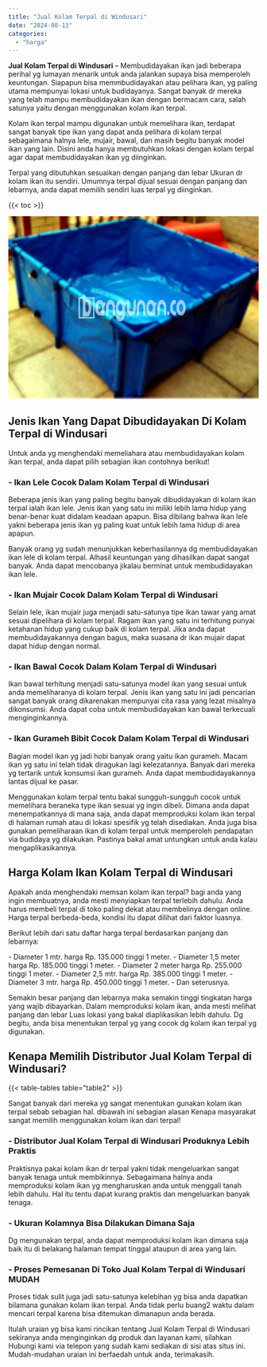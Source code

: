 ```yaml
---
title: "Jual Kolam Terpal di Windusari"
date: "2024-08-13"
categories: 
  - "harga"
---
```


**Jual Kolam Terpal di Windusari** – Membudidayakan ikan jadi beberapa perihal yg lumayan menarik untuk anda jalankan supaya bisa memperoleh keuntungan. Siapapun bisa memmbudidayakan atau pelihara ikan, yg paling utama mempunyai lokasi untuk budidayanya. Sangat banyak dr mereka yang telah mampu membudidayakan ikan dengan bermacam cara, salah satunya yaitu dengan menggunakan kolam ikan terpal.

Kolam ikan terpal mampu digunakan untuk memelihara ikan, terdapat sangat banyak tipe ikan yang dapat anda pelihara di kolam terpal sebagaimana halnya lele, mujair, bawal, dan masih begitu banyak model ikan yang lain. Disini anda hanya membutuhkan lokasi dengan kolam terpal agar dapat membudidayakan ikan yg diinginkan.

Terpal yang dibutuhkan sesuaikan dengan panjang dan lebar Ukuran dr kolam ikan itu sendiri. Umumnya terpal dijual sesuai dengan panjang dan lebarnya, anda dapat memilih sendiri luas terpal yg diinginkan.

{{< toc >}}

![Jual Kolam Terpal di Windusari](/images/jual-kolam-terpal-29.png)

## Jenis Ikan Yang Dapat Dibudidayakan Di Kolam Terpal di Windusari

Untuk anda yg menghendaki memeliahara atau membudidayakan kolam ikan terpal, anda dapat pilih sebagian ikan contohnya berikut!

### \- Ikan Lele Cocok Dalam Kolam Terpal di Windusari

Beberapa jenis ikan yang paling begitu banyak dibudidayakan di kolam ikan terpal ialah ikan lele. Jenis ikan yang satu ini miliki lebih lama hidup yang benar-benar kuat didalam keadaan apapun. Bisa dibilang bahwa ikan lele yakni beberapa jenis ikan yg paling kuat untuk lebih lama hidup di area apapun.

Banyak orang yg sudah menunjukkan keberhasilannya dg membudidayakan ikan lele di kolam terpal. Alhasil keuntungan yang dihasilkan dapat sangat banyak. Anda dapat mencobanya jikalau berminat untuk membudidayakan ikan lele.

### \- Ikan Mujair Cocok Dalam Kolam Terpal di Windusari

Selain lele, ikan mujair juga menjadi satu-satunya tipe ikan tawar yang amat sesuai dipelihara di kolam terpal. Ragam ikan yang satu ini terhitung punyai ketahanan hidup yang cukup baik di kolam terpal. Jika anda dapat membudidayakannya dengan bagus, maka suasana dr ikan mujair dapat dapat hidup dengan normal.

### \- Ikan Bawal Cocok Dalam Kolam Terpal di Windusari

Ikan bawal terhitung menjadi satu-satunya model ikan yang sesuai untuk anda memeliharanya di kolam terpal. Jenis ikan yang satu ini jadi pencarian sangat banyak orang dikarenakan mempunyai cita rasa yang lezat misalnya dikonsumsi. Anda dapat coba untuk membudidayakan kan bawal terkecuali menginginkannya.

### \- Ikan Gurameh Bibit Cocok Dalam Kolam Terpal di Windusari

Bagian model ikan yg jadi hobi banyak orang yaitu ikan gurameh. Macam ikan yg satu ini telah tidak diragukan lagi kelezatannya. Banyak dari mereka yg tertarik untuk konsumsi ikan gurameh. Anda dapat membudidayakannya lantas dijual ke pasar.

Menggunakan kolam terpal tentu bakal sungguh-sungguh cocok untuk memelihara beraneka type ikan sesuai yg ingin dibeli. Dimana anda dapat menempatkannya di mana saja, anda dapat memproduksi kolam ikan terpal di halaman rumah atau di lokasi spesifik yg telah disediakan. Anda juga bisa gunakan pemeliharaan ikan di kolam terpal untuk memperoleh pendapatan via budidaya yg dilakukan. Pastinya bakal amat untungkan untuk anda kalau mengaplikasikannya.

## Harga Kolam Ikan Kolam Terpal di Windusari

Apakah anda menghendaki memsan kolam ikan terpal? bagi anda yang ingin membuatnya, anda mesti menyiapkan terpal terlebih dahulu. Anda harus membeli terpal di toko paling dekat atau membelinya dengan online. Harga terpal berbeda-beda, kondisi itu dapat dilihat dari faktor luasnya.

Berikut lebih dari satu daftar harga terpal berdasarkan panjang dan lebarnya:

\- Diameter 1 mtr. harga Rp. 135.000 tinggi 1 meter. - Diameter 1,5 meter harga Rp. 185.000 tinggi 1 meter. - Diameter 2 meter harga Rp. 255.000 tinggi 1 meter. - Diameter 2,5 mtr. harga Rp. 385.000 tinggi 1 meter. - Diameter 3 mtr. harga Rp. 450.000 tinggi 1 meter. - Dan seterusnya.

Semakin besar panjang dan lebarnya maka semakin tinggi tingkatan harga yang wajib dibayarkan. Dalam memproduksi kolam ikan, anda mesti melihat panjang dan lebar Luas lokasi yang bakal diaplikasikan lebih dahulu. Dg begitu, anda bisa menentukan terpal yg yang cocok dg kolam ikan terpal yg digunakan.

## Kenapa Memilih Distributor Jual Kolam Terpal di Windusari?

{{< table-tables table="table2" >}}

Sangat banyak dari mereka yg sangat menentukan gunakan kolam ikan terpal sebab sebagian hal. dibawah ini sebagian alasan Kenapa masyarakat sangat memilih menggunakan kolam ikan dari terpal!

### \- Distributor Jual Kolam Terpal di Windusari Produknya Lebih Praktis

Praktisnya pakai kolam ikan dr terpal yakni tidak mengeluarkan sangat banyak tenaga untuk membikinnya. Sebagaimana halnya anda memproduksi kolam ikan yg mengharuskan anda untuk menggali tanah lebih dahulu. Hal itu tentu dapat kurang praktis dan mengeluarkan banyak tenaga.

### \- Ukuran Kolamnya Bisa Dilakukan Dimana Saja

Dg mengunakan terpal, anda dapat memproduksi kolam ikan dimana saja baik itu di belakang halaman tempat tinggal ataupun di area yang lain.

### \- Proses Pemesanan Di Toko Jual Kolam Terpal di Windusari MUDAH

Proses tidak sulit juga jadi satu-satunya kelebihan yg bisa anda dapatkan bilamana gunakan kolam ikan terpal. Anda tidak perlu buang2 waktu dalam mencari terpal karena bisa ditemukan dimanapun anda berada.

Itulah uraian yg bisa kami rincikan tentang Jual Kolam Terpal di Windusari sekiranya anda menginginkan dg produk dan layanan kami, silahkan Hubungi kami via telepon yang sudah kami sediakan di sisi atas situs ini. Mudah-mudahan uraian ini berfaedah untuk anda, terimakasih.
